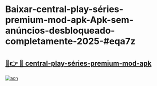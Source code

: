 # Baixar-central-play-séries-premium-mod-apk-Apk-sem-anúncios-desbloqueado-completamente-2025-#eqa7z

# <h2><a href="https://ainizakaria.my?title=central-play-séries-premium-mod-apk&ref=24M">🔗👉 🔴 central-play-séries-premium-mod-apk</a></h2>

[![acn](https://github.com/user-attachments/assets/0f9c940e-d8b0-45ae-aac7-cd30a18b3e1c)](https://ainizakaria.my?title=central-play-séries-premium-mod-apk&ref=24M)

